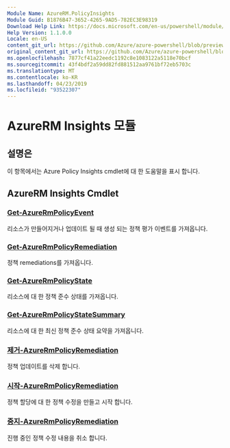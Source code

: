```yaml
---
Module Name: AzureRM.PolicyInsights
Module Guid: B1876B47-3652-4265-9AD5-782EC3E98319
Download Help Link: https://docs.microsoft.com/en-us/powershell/module/azurerm.policyinsights
Help Version: 1.1.0.0
Locale: en-US
content_git_url: https://github.com/Azure/azure-powershell/blob/preview/src/ResourceManager/PolicyInsights/Commands.PolicyInsights/help/AzureRM.PolicyInsights.md
original_content_git_url: https://github.com/Azure/azure-powershell/blob/preview/src/ResourceManager/PolicyInsights/Commands.PolicyInsights/help/AzureRM.PolicyInsights.md
ms.openlocfilehash: 7877cf41a22eedc1192c8e1083122a5118e70bcf
ms.sourcegitcommit: 43f4bdf2a59dd82fd881512aa9761bf72eb5703c
ms.translationtype: MT
ms.contentlocale: ko-KR
ms.lasthandoff: 04/23/2019
ms.locfileid: "93522307"
---
```

# AzureRM Insights 모듈
## 설명은
이 항목에서는 Azure Policy Insights cmdlet에 대 한 도움말을 표시 합니다.

## AzureRM Insights Cmdlet
### [Get-AzureRmPolicyEvent](Get-AzureRmPolicyEvent.md)
리소스가 만들어지거나 업데이트 될 때 생성 되는 정책 평가 이벤트를 가져옵니다.

### [Get-AzureRmPolicyRemediation](Get-AzureRmPolicyRemediation.md)
정책 remediations를 가져옵니다.

### [Get-AzureRmPolicyState](Get-AzureRmPolicyState.md)
리소스에 대 한 정책 준수 상태를 가져옵니다.

### [Get-AzureRmPolicyStateSummary](Get-AzureRmPolicyStateSummary.md)
리소스에 대 한 최신 정책 준수 상태 요약을 가져옵니다.

### [제거-AzureRmPolicyRemediation](Remove-AzureRmPolicyRemediation.md)
정책 업데이트를 삭제 합니다.

### [시작-AzureRmPolicyRemediation](Start-AzureRmPolicyRemediation.md)
정책 할당에 대 한 정책 수정을 만들고 시작 합니다.

### [중지-AzureRmPolicyRemediation](Stop-AzureRmPolicyRemediation.md)
진행 중인 정책 수정 내용을 취소 합니다.

